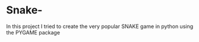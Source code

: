 # Snake-
In this project I tried to create the very popular SNAKE game in python using the PYGAME package
